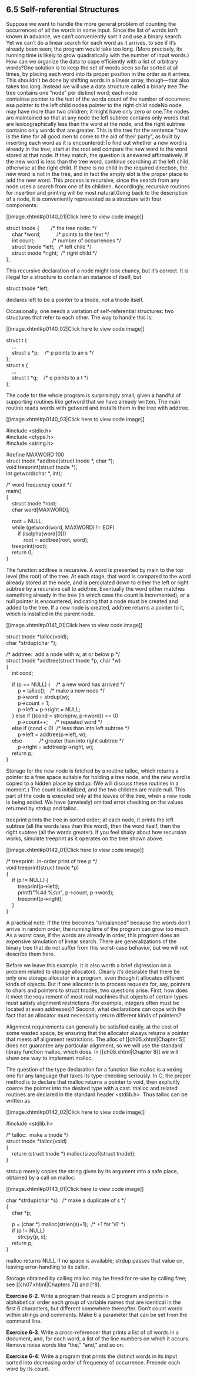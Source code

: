 ## 6.5 Self-referential Structures

Suppose we want to handle the more general problem of counting the occurrences of all the words in some input. Since the list of words isn’t known in advance, we can’t conveniently sort it and use a binary search. Yet we can’t do a linear search for each word as it arrives, to see if it’s already been seen; the program would take too long. (More precisely, its running time is likely to grow quadratically with the number of input words.) How can we organize the data to cope efficiently with a list of arbitrary words?One solution is to keep the set of words seen so far sorted at all times, by placing each word into its proper position in the order as it arrives. This shouldn’t be done by shifting words in a linear array, though—that also takes too long. Instead we will use a data structure called a binary tree.The tree contains one “node” per distinct word; each node containsa pointer to the text of the worda count of the number of occurrencesa pointer to the left child nodea pointer to the right child nodeNo node may have more than two children; it might have only zero or one.The nodes are maintained so that at any node the left subtree contains only words that are lexicographically less than the word at the node, and the right subtree contains only words that are greater. This is the tree for the sentence “now is the time for all good men to come to the aid of their party”, as built by inserting each word as it is encountered:To find out whether a new word is already in the tree, start at the root and compare the new word to the word stored at that node. If they match, the question is answered affirmatively. If the new word is less than the tree word, continue searching at the left child, otherwise at the right child. If there is no child in the required direction, the new word is not in the tree, and in fact the empty slot is the proper place to add the new word. This process is recursive, since the search from any node uses a search from one of its children. Accordingly, recursive routines for insertion and printing will be most natural.Going back to the description of a node, it is conveniently represented as a structure with four components:

[[image.xhtml#p0140_01|Click here to view code image]]

struct tnode {        /\* the tree node: \*/  
    char \*word;           /\* points to the text \*/  
    int count;            /\* number of occurrences \*/  
    struct tnode \*left;   /\* left child \*/  
    struct tnode \*right;  /\* right child \*/  
};

This recursive declaration of a node might look chancy, but it’s correct. It is illegal for a structure to contain an instance of itself, but

struct tnode \*left;

declares left to be a pointer to a tnode, not a tnode itself.

Occasionally, one needs a variation of self-referential structures: two structures that refer to each other. The way to handle this is:

[[image.xhtml#p0140_02|Click here to view code image]]

struct t {  
    ...  
    struct s \*p;    /\* p points to an s \*/  
};  
struct s {  
    ...  
    struct t \*q;    /\* q points to a t \*/  
};

The code for the whole program is surprisingly small, given a handful of supporting routines like getword that we have already written. The main routine reads words with getword and installs them in the tree with addtree.

[[image.xhtml#p0140_03|Click here to view code image]]

#include <stdio.h>  
#include <ctype.h>  
#include <string.h>  
  
#define MAXWORD 100  
struct tnode \*addtree(struct tnode \*, char \*);  
void treeprint(struct tnode \*);  
int getword(char \*, int);  
  
/\* word frequency count \*/  
main()  
{  
    struct tnode \*root;  
    char word\[MAXWORD\];  
  
    root = NULL;  
    while (getword(word, MAXWORD) != EOF)  
        if (isalpha(word\[0\]))  
            root = addtree(root, word);  
    treeprint(root);  
    return 0;  
}

The function addtree is recursive. A word is presented by main to the top level (the root) of the tree. At each stage, that word is compared to the word already stored at the node, and is percolated down to either the left or right subtree by a recursive call to addtree. Eventually the word either matches something already in the tree (in which case the count is incremented), or a null pointer is encountered, indicating that a node must be created and added to the tree. If a new node is created, addtree returns a pointer to it, which is installed in the parent node.

[[image.xhtml#p0141_01|Click here to view code image]]

struct tnode \*talloc(void);  
char \*strdup(char \*);  
  
/\* addtree:  add a node with w, at or below p \*/  
struct tnode \*addtree(struct tnode \*p, char \*w)  
{  
    int cond;  
  
    if (p == NULL) {    /\* a new word has arrived \*/  
        p = talloc();   /\* make a new node \*/  
        p->word = strdup(w);  
        p->count = 1;  
        p->left = p->right = NULL;  
    } else if ((cond = strcmp(w, p->word)) == 0)  
        p->count++;     /\* repeated word \*/  
    else if (cond < 0)  /\* less than into left subtree \*/  
        p->left = addtree(p->left, w);  
    else            /\* greater than into right subtree \*/  
        p->right = addtree(p->right, w);  
    return p;  
}

Storage for the new node is fetched by a routine talloc, which returns a pointer to a free space suitable for holding a tree node, and the new word is copied to a hidden place by strdup. (We will discuss these routines in a moment.) The count is initialized, and the two children are made null. This part of the code is executed only at the leaves of the tree, when a new node is being added. We have (unwisely) omitted error checking on the values returned by strdup and talloc.

treeprint prints the tree in sorted order; at each node, it prints the left subtree (all the words less than this word), then the word itself, then the right subtree (all the words greater). If you feel shaky about how recursion works, simulate treeprint as it operates on the tree shown above.

[[image.xhtml#p0142_01|Click here to view code image]]

/\* treeprint:  in-order print of tree p \*/  
void treeprint(struct tnode \*p)  
{  
    if (p != NULL) {  
        treeprint(p->left);  
        printf("%4d %s\\n", p->count, p->word);  
        treeprint(p->right);  
    }  
}

A practical note: if the tree becomes “unbalanced” because the words don’t arrive in random order, the running time of the program can grow too much. As a worst case, if the words are already in order, this program does an expensive simulation of linear search. There are generalizations of the binary tree that do not suffer from this worst-case behavior, but we will not describe them here.

Before we leave this example, it is also worth a brief digression on a problem related to storage allocators. Clearly it’s desirable that there be only one storage allocator in a program, even though it allocates different kinds of objects. But if one allocator is to process requests for, say, pointers to chars and pointers to struct tnodes, two questions arise. First, how does it meet the requirement of most real machines that objects of certain types must satisfy alignment restrictions (for example, integers often must be located at even addresses)? Second, what declarations can cope with the fact that an allocator must necessarily return different kinds of pointers?

Alignment requirements can generally be satisfied easily, at the cost of some wasted space, by ensuring that the allocator always returns a pointer that meets _all_ alignment restrictions. The alloc of [[ch05.xhtml|Chapter 5]] does not guarantee any particular alignment, so we will use the standard library function malloc, which does. In [[ch08.xhtml|Chapter 8]] we will show one way to implement malloc.

The question of the type declaration for a function like malloc is a vexing one for any language that takes its type-checking seriously. In C, the proper method is to declare that malloc returns a pointer to void, then explicitly coerce the pointer into the desired type with a cast. malloc and related routines are declared in the standard header <stdlib.h>. Thus talloc can be written as

[[image.xhtml#p0142_02|Click here to view code image]]

#include <stdlib.h>  
  
/\* talloc:  make a tnode \*/  
struct tnode \*talloc(void)  
{  
    return (struct tnode \*) malloc(sizeof(struct tnode));  
}

strdup merely copies the string given by its argument into a safe place, obtained by a call on malloc:

[[image.xhtml#p0143_01|Click here to view code image]]

char \*strdup(char \*s)   /\* make a duplicate of s \*/  
{  
    char \*p;  
  
    p = (char \*) malloc(strlen(s)+1);  /\* +1 for ′\\0′ \*/  
    if (p != NULL)  
        strcpy(p, s);  
    return p;  
}

malloc returns NULL if no space is available; strdup passes that value on, leaving error-handling to its caller.

Storage obtained by calling malloc may be freed for re-use by calling free; see [[ch07.xhtml|Chapters 7]] and [^8].

**Exercise 6-2**. Write a program that reads a C program and prints in alphabetical order each group of variable names that are identical in the first 6 characters, but different somewhere thereafter. Don’t count words within strings and comments. Make 6 a parameter that can be set from the command line.

**Exercise 6-3**. Write a cross-referencer that prints a list of all words in a document, and, for each word, a list of the line numbers on which it occurs. Remove noise words like “the,” “and,” and so on.

**Exercise 6-4**. Write a program that prints the distinct words in its input sorted into decreasing order of frequency of occurrence. Precede each word by its count.

